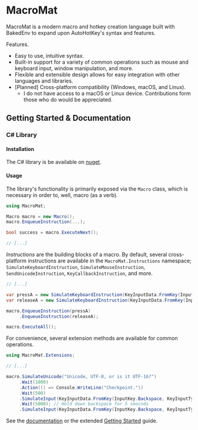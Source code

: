 # MacroMat

MacroMat is a modern macro and hotkey creation language built with BakedEnv to expand upon AutoHotKey's syntax and features.

Features.

- Easy to use, intuitive syntax.
- Built-in support for a variety of common operations such as mouse and keyboard input, window manipulation, and more.
- Flexible and extensible design allows for easy integration with other languages and libraries.
- [Planned] Cross-platform compatibility (Windows, macOS, and Linux).
    - I do not have access to a macOS or Linux device. Contributions form those who do would be appreciated.
## Getting Started & Documentation

### C# Library

#### Installation

The C# library is be available on [nuget](nuget.org/MacroMat).

#### Usage

The library's functionality is primarily exposed via the `Macro` class, which is necessary in order to, well, macro (as a verb).

```cs
using MacroMat;

Macro macro = new Macro();
macro.EnqueueInstruction(...);

bool success = macro.ExecuteNext();

// [...]
```

*Instructions* are the building blocks of a macro. By default, several cross-platform instructions are available in the `MacroMat.Instructions` namespace; `SimulateKeyboardInstruction`, `SimulateMouseInstruction`, `SendUnicodeInstruction`, `KeyCallbackInstruction`, and more.

```cs
// [...]

var pressA = new SimulateKeyboardInstruction(KeyInputData.FromKey(InputKey.A, KeyInputType.KeyDown));
var releaseA = new SimulateKeyboardInstruction(KeyInputData.FromKey(InputKey.A, KeyInputType.KeyUp));

macro.EnqueueInstruction(pressA)
     .EnqueueInstruction(releaseA);

macro.ExecuteAll();
```

For convenience, several extension methods are available for common operations.

```cs
using MacroMat.Extensions;

// [...]

macro.SimulateUnicode("Unicode, UTF-8, or is it UTF-16?")
     .Wait(1000)
     .Action(() => Console.WriteLine("Checkpoint."))
     .Wait(500)
     .SimulateInput(KeyInputData.FromKey(InputKey.Backspace, KeyInputType.KeyDown))
     .Wait(5000); // Hold down backspace for 5 seocnds
     .SimulateInput(KeyInputData.FromKey(InputKey.Backspace, KeyInputType.KeyUp))
```

See the [documentation](example.com) or the extended [Getting Started](example.com) guide.
